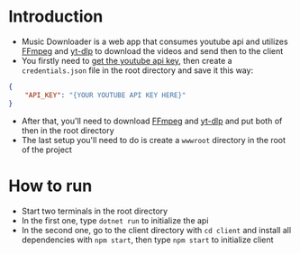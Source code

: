 # Introduction
- Music Downloader is a web app that consumes youtube api and utilizes <a href="https://ffmpeg.org">FFmpeg</a> and <a href="https://github.com/yt-dlp/yt-dlp">yt-dlp</a> to download the videos and send then to the client
- You firstly need to <a href="https://developers.google.com/youtube/v3/getting-started">get the youtube api key</a>, then create a ```credentials.json``` file in the root directory and save it this way:
```Json
{
    "API_KEY": "{YOUR YOUTUBE API KEY HERE}"
}
```

- After that, you'll need to download <a href="https://ffmpeg.org/download.html">FFmpeg</a> and <a href="https://github.com/yt-dlp/yt-dlp#installation">yt-dlp</a> and put both of then in the root directory
- The last setup you'll need to do is create a ```wwwroot``` directory in the root of the project

# How to run
- Start two terminals in the root directory
- In the first one, type ```dotnet run``` to initialize the api
- In the second one, go to the client directory with ```cd client``` and install all dependencies with ```npm start```, then type ```npm start``` to initialize client